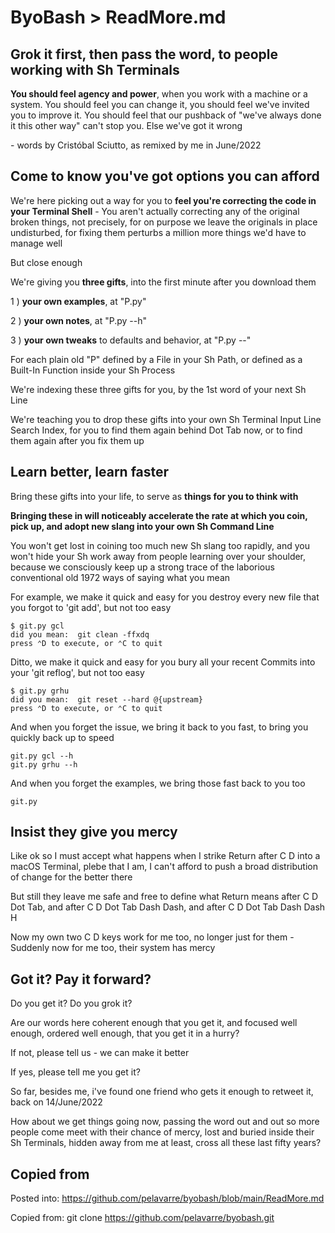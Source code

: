 # ByoBash > ReadMore.md

## Grok it first, then pass the word, to people working with Sh Terminals

**You should feel agency and power**, when you work with a machine or a system.
You should feel you can change it, you should feel we've invited you to improve it.
You should feel that our pushback of "we've always done it this other way" can't stop you.
Else we've got it wrong

\- words by Cristóbal Sciutto, as remixed by me in June/2022

## Come to know you've got options you can afford

We're here picking out a way for you to **feel you're correcting the code in your Terminal Shell** - You aren't actually correcting any of the original broken things, not precisely, for on purpose we leave the originals in place undisturbed, for fixing them perturbs a million more things we'd have to manage well

But close enough

We're giving you **three gifts**, into the first minute after you download them

1 ) **your own examples**, at "P.py"

2 ) **your own notes**, at "P.py --h"

3 ) **your own tweaks** to defaults and behavior, at "P.py --"

For each plain old "P" defined by a File in your Sh Path, or defined as a Built-In Function inside your Sh Process

We're indexing these three gifts for you, by the 1st word of your next Sh Line

We're teaching you to drop these gifts into your own Sh Terminal Input Line Search Index, for you to find them again behind Dot Tab now, or to find them again after you fix them up

## Learn better, learn faster

Bring these gifts into your life, to serve as **things for you to think with**

**Bringing these in will noticeably accelerate the rate at which
you coin, pick up, and adopt new slang into your own Sh Command Line**

You won't get lost in coining too much new Sh slang too rapidly, and
you won't hide your Sh work away from people learning over your shoulder,
because we consciously keep up a strong trace of the laborious conventional old 1972 ways of saying what you mean

For example,
we make it quick and easy for you destroy every new file that you forgot to 'git add',
but not too easy

    $ git.py gcl
    did you mean:  git clean -ffxdq
    press ⌃D to execute, or ⌃C to quit

Ditto,
we make it quick and easy for you bury all your recent Commits into your 'git reflog',
but not too easy

    $ git.py grhu
    did you mean:  git reset --hard @{upstream}
    press ⌃D to execute, or ⌃C to quit

And when you forget the issue, we bring it back to you fast,
to bring you quickly back up to speed

    git.py gcl --h
    git.py grhu --h

And when you forget the examples, we bring those fast back to you too

    git.py

## Insist they give you mercy

Like ok so I must accept what happens when I strike Return after C D into a macOS Terminal,
plebe that I am, I can't afford to push a broad distribution of change for the better there

But still they leave me safe and free to define what Return means after C D Dot Tab, and
after C D Dot Tab Dash Dash, and
after C D Dot Tab Dash Dash H

Now my own two C D keys work for me too, no longer just for them - Suddenly now for me too, their system has mercy

## Got it? Pay it forward?

Do you get it? Do you grok it?

Are our words here coherent enough that you get it, and focused well enough, ordered well enough, that you get it in a hurry?

If not, please tell us - we can make it better

If yes, please tell me you get it?

So far, besides me, i've found one friend who gets it enough to retweet it, back on 14/June/2022

How about we get things going now, passing the word out and out so more people come meet with their chance of mercy,
lost and buried inside their Sh Terminals,
hidden away from me at least,
cross all these last fifty years?

## Copied from

Posted into:  https://github.com/pelavarre/byobash/blob/main/ReadMore.md

Copied from:  git clone https://github.com/pelavarre/byobash.git
